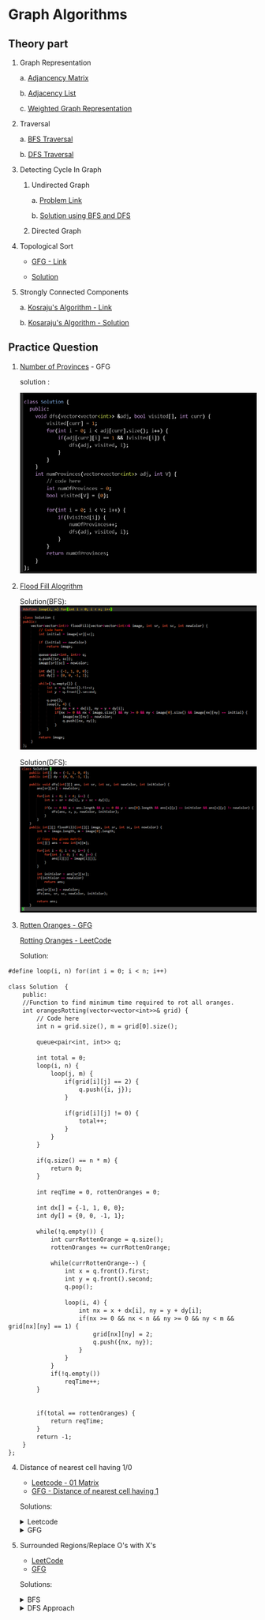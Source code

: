 # Graph Algorithms

## Theory part

1. Graph Representation

   a. [Adjancency Matrix](./GraphRepresentationAdjacencyMatrix.cpp)

   b. [Adjacency List](./GraphRepresentationAdjacencyList.cpp)

   c. [Weighted Graph Representation](./WeightedGraphRepresentation.cpp)

2. Traversal

   a. [BFS Traversal](./BFSTraversal.cpp)

   b. [DFS Traversal](./DFSTraversal.cpp)


3. Detecting Cycle In Graph

    1. Undirected Graph

        a. [Problem Link](https://www.geeksforgeeks.org/problems/detect-cycle-in-an-undirected-graph/1?utm_source=youtube&utm_medium=collab_striver_ytdescription&utm_campaign=detect-cycle-in-an-undirected-graph)

        b. [Solution using BFS and DFS](./DetectCycleInGraph.cpp)
        
    2. Directed Graph

4. Topological Sort

    - [GFG - Link](https://www.geeksforgeeks.org/problems/topological-sort/1?utm_source=youtube&utm_medium=collab_striver_ytdescription&utm_campaign=topological-sort)
    
    - [Solution](./TopologicalSort.cpp)

3. Strongly Connected Components

    a. [Kosraju's Algorithm - Link](https://www.geeksforgeeks.org/problems/strongly-connected-components-kosarajus-algo/1?utm_source=youtube&utm_medium=collab_striver_ytdescription&utm_campaign=strongly-connected-components-kosarajus-algo)

    b. [Kosaraju's Algorithm - Solution](./Kosaraju'sAlgo.cpp)
## Practice Question

1. [Number of Provinces](https://www.geeksforgeeks.org/problems/number-of-provinces/1?utm_source=youtube&utm_medium=collab_striver_ytdescription&utm_campaign=number_of_provinces) - GFG

   solution :

   ![Number of Provinces](./Images/image.png)

2. [Flood Fill Alogrithm](https://www.geeksforgeeks.org/problems/flood-fill-algorithm1856/1?utm_source=youtube&utm_medium=collab_striver_ytdescription&utm_campaign=flood-fill-algorithm)

   Solution(BFS):
   ![BFS](./Images/ffBFS.png)

   Solution(DFS):
   ![DFS](./Images/ffDFS.png)

3. [Rotten Oranges - GFG](https://www.geeksforgeeks.org/problems/rotten-oranges2536/1)

   [Rotting Oranges - LeetCode](https://leetcode.com/problems/rotting-oranges/)

   Solution:

```
#define loop(i, n) for(int i = 0; i < n; i++)

class Solution  {
    public:
    //Function to find minimum time required to rot all oranges.
    int orangesRotting(vector<vector<int>>& grid) {
        // Code here
        int n = grid.size(), m = grid[0].size();

        queue<pair<int, int>> q;

        int total = 0;
        loop(i, n) {
            loop(j, m) {
                if(grid[i][j] == 2) {
                    q.push({i, j});
                }

                if(grid[i][j] != 0) {
                    total++;
                }
            }
        }

        if(q.size() == n * m) {
            return 0;
        }

        int reqTime = 0, rottenOranges = 0;

        int dx[] = {-1, 1, 0, 0};
        int dy[] = {0, 0, -1, 1};

        while(!q.empty()) {
            int currRottenOrange = q.size();
            rottenOranges += currRottenOrange;

            while(currRottenOrange--) {
                int x = q.front().first;
                int y = q.front().second;
                q.pop();

                loop(i, 4) {
                    int nx = x + dx[i], ny = y + dy[i];
                    if(nx >= 0 && nx < n && ny >= 0 && ny < m && grid[nx][ny] == 1) {
                        grid[nx][ny] = 2;
                        q.push({nx, ny});
                    }
                }
            }
            if(!q.empty())
                reqTime++;
        }


        if(total == rottenOranges) {
            return reqTime;
        }
        return -1;
    }
};
```

4. Distance of nearest cell having 1/0

    - [Leetcode - 01 Matrix](https://leetcode.com/problems/01-matrix/description/)
    - [GFG - Distance of nearest cell having 1](https://www.geeksforgeeks.org/problems/distance-of-nearest-cell-having-1-1587115620/1?utm_source=youtube&utm_medium=collab_striver_ytdescription&utm_campaign=distance-of-nearest-cell-having-1)

    Solutions:
    <details>
            <summary>Leetcode</summary>

    ```
    #define loop(i, n) for(int i = 0; i < n; i++)

    class Solution {
    public:
        vector<vector<int>> updateMatrix(vector<vector<int>>& mat) {
            int n = mat.size(), m = mat[0].size();
            int dx[] = {-1, +1, 0, 0};
            int dy[] = {0, 0, -1, +1};

            vector<vector<int>> ans(n, vector<int>(m));
            vector<vector<bool>> visited(n, vector<bool>(m));

            queue<pair<pair<int, int>, int>> q;

            loop(i, n) {
                loop(j, m) {
                    if(mat[i][j] == 0) {
                        visited[i][j] = 1;
                        q.push(make_pair(make_pair(i, j), 0));
                    }
                }
            }

            while(!q.empty()) {
                int x = q.front().first.first, y = q.front().first.second;
                int minDistance = q.front().second;
                q.pop();
                ans[x][y] = minDistance;

                loop(k, 4) {
                    int nx = x + dx[k], ny = y + dy[k];
                    if(nx >= 0 && nx < n && ny >= 0 && ny < m && visited[nx][ny] == 0) {
                        visited[nx][ny] = 1;
                        q.push(make_pair(make_pair(nx, ny), minDistance + 1));
                    }
                }
            }
            return ans;
        }
    };
    ```
    </details>

    <details>
    <summary>GFG</summary>

    ```
    #define loop(i, n) for(int i = 0; i < n; i++)

    class Solution {
    public:
        // Function to find distance of nearest 1 in the grid for each cell.
        vector<vector<int>> nearest(vector<vector<int>>& grid) {
            // Code here
            int dx[] = {-1, 1, 0, 0};
            int dy[] = {0, 0, -1, 1};
            
            int n = grid.size(), m = grid[0].size();
            vector<vector<int>> ans(n, vector<int> (m));
            
            loop(i, n) {
                loop(j, m) {
                    if(grid[i][j] == 1) {
                        ans[i][j] = 0;
                    } else {
                        queue<pair<int, int>> q;
                        q.push({i, j});
                        
                        while(!q.empty()) {
                            int x = q.front().first, y = q.front().second;
                            q.pop();
                            bool chk = 0;
                            loop(k, 4) {
                                int nx = x + dx[k], ny = y + dy[k];
                                
                                if(nx >= 0 && nx < n && ny >= 0 && ny < m) {
                                    if(grid[nx][ny] == 1) {
                                        ans[i][j] = abs(i - nx) + abs(j - ny);
                                        chk = 1;
                                        break;
                                    } else {
                                        q.push({nx, ny});
                                    }
                                }
                            }
                            if(chk)
                                break;
                        }
                    }
                }
            }
            return ans;
        }
    };
    ```

    </details>

5. Surrounded Regions/Replace O's with X's

    - [LeetCode](https://leetcode.com/problems/surrounded-regions/description/)
    - [GFG](https://www.geeksforgeeks.org/problems/replace-os-with-xs0052/1?utm_source=youtube&utm_medium=collab_striver_ytdescription&utm_campaign=replace-os-with-xs)

    Solutions:

    <details>
    <summary>BFS</summary>

    ```
    #define loop(i, n) for(int i = 0; i < n; i++)
    auto init = []() { ios::sync_with_stdio(0);cin.tie(0);cout.tie(0);return 'c'; }();

    class Solution {
    public:
        void solve(vector<vector<char>>& board) {
            int n = board.size(), m = board[0].size();
            vector<vector<bool>> visited(n, vector<bool>(m));
            queue<pair<int, int>> q;

            loop(i, m) {
                if(board[0][i] == 'O' && !visited[0][i]) {
                    visited[0][i] = 1;
                    q.push({0, i});
                }
            }
            loop(i, m) {
                if(board[n - 1][i] == 'O' && !visited[n - 1][i]) {
                    visited[n - 1][i] = 1;
                    q.push({n - 1, i});
                }
            }

            loop(i, n) {
                if(board[i][0] == 'O' && !visited[i][0]) {
                    visited[i][0] = 1;
                    q.push({i, 0});
                }
            }

            loop(i, n) {
                if(board[i][m - 1] == 'O' && !visited[i][m - 1]) {
                    visited[i][m - 1] = 1;
                    q.push({i, m - 1});
                }
            }

            int dx[] = {-1, 0, +1, 0};
            int dy[] = {0, -1, 0, +1};

            while(!q.empty()) {
                int x = q.front().first, y = q.front().second;
                q.pop();
                visited[x][y] = 1;

                loop(k, 4) {
                    int nx = x + dx[k], ny = y + dy[k];
                    if(nx >= 0 && nx < n && ny >= 0 && ny < m && board[nx][ny] == 'O' && visited[nx][ny] == 0) {
                        visited[nx][ny] = 1;
                        q.push(make_pair(nx, ny));
                    }
                }
            }

            loop(i, n) {
                loop(j, m) {
                    if(visited[i][j] == 0 && board[i][j] == 'O') {
                        board[i][j] = 'X';
                    }
                }   
            }
        }
    };
    ```
    </details>


    <details>
    <summary>DFS Approach</summary>

    ```
    #define loop(i, n) for(int i = 0; i < n; i++)

        int dx[4] = {-1, 1, 0, 0};
        int dy[4] = {0, 0, -1, 1};

    class Solution {
    public:
        void dfs(int x, int y, vector<vector<bool>> &visited, vector<vector<char>> &mat) {
            visited[x][y] = 1;
            loop(k, 4) {
                int nx = x + dx[k], ny = y + dy[k];
                if(nx >= 0 && nx < mat.size() && ny >= 0 && ny < mat[0].size() && mat[nx][ny] == 'O' && !visited[nx][ny]) {
                    visited[x][y] = 1;
                    dfs(nx, ny, visited, mat);
                }
            }
        }
        vector<vector<char>> fill(int n, int m, vector<vector<char>> mat) {
            // copy original matrix
            vector<vector<char>> ans(n, vector<char>(m));
            loop(i, n) {
                loop(j, m) {
                    ans[i][j] = mat[i][j];
                }
            }
            
            vector<vector<bool>> visited(n, vector<bool>(m));   
            
            loop(i, m) {
                if(ans[0][i] == 'O' && !visited[0][i]) {
                    dfs(0, i, visited, ans);
                }
            }
            
            loop(i, m) {
                if(ans[n - 1][i] == 'O' && !visited[n - 1][i]) {
                    dfs(n - 1, i, visited, ans);
                }
            }
            loop(i, n) {
                if(ans[i][0] == 'O' && !visited[i][0]) {
                    dfs(i, 0, visited, ans);
                }
            }
            
            loop(i, n) {
                if(ans[i][m - 1] == 'O' && !visited[i][m - 1]) {
                    dfs(i, m - 1, visited, ans);
                }
            }
            
            loop(i, n) {
                loop(j, m) {
                    if(ans[i][j] == 'O' && !visited[i][j]) {
                        ans[i][j] = 'X';
                    }
                }
            }
            return ans;
        }
    };
    ```
    </details>